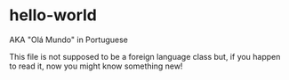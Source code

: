 # hello-world
AKA "Olá Mundo" in Portuguese

This file is not supposed to be a foreign language class but, if you happen to read it, now you might know something new!
